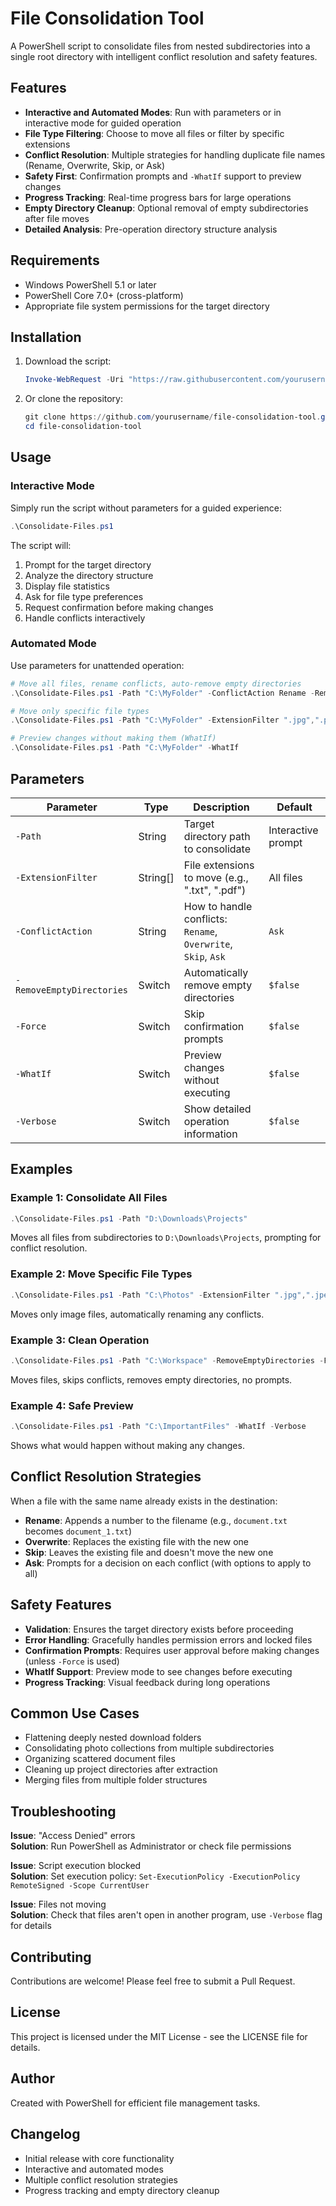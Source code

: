 # File Consolidation Tool

A PowerShell script to consolidate files from nested subdirectories into a single root directory with intelligent conflict resolution and safety features.

## Features

- **Interactive and Automated Modes**: Run with parameters or in interactive mode for guided operation
- **File Type Filtering**: Choose to move all files or filter by specific extensions
- **Conflict Resolution**: Multiple strategies for handling duplicate file names (Rename, Overwrite, Skip, or Ask)
- **Safety First**: Confirmation prompts and `-WhatIf` support to preview changes
- **Progress Tracking**: Real-time progress bars for large operations
- **Empty Directory Cleanup**: Optional removal of empty subdirectories after file moves
- **Detailed Analysis**: Pre-operation directory structure analysis

## Requirements

- Windows PowerShell 5.1 or later
- PowerShell Core 7.0+ (cross-platform)
- Appropriate file system permissions for the target directory

## Installation

1. Download the script:
   ```powershell
   Invoke-WebRequest -Uri "https://raw.githubusercontent.com/yourusername/file-consolidation-tool/main/Consolidate-Files.ps1" -OutFile "Consolidate-Files.ps1"
   ```

2. Or clone the repository:
   ```powershell
   git clone https://github.com/yourusername/file-consolidation-tool.git
   cd file-consolidation-tool
   ```

## Usage

### Interactive Mode

Simply run the script without parameters for a guided experience:

```powershell
.\Consolidate-Files.ps1
```

The script will:
1. Prompt for the target directory
2. Analyze the directory structure
3. Display file statistics
4. Ask for file type preferences
5. Request confirmation before making changes
6. Handle conflicts interactively

### Automated Mode

Use parameters for unattended operation:

```powershell
# Move all files, rename conflicts, auto-remove empty directories
.\Consolidate-Files.ps1 -Path "C:\MyFolder" -ConflictAction Rename -RemoveEmptyDirectories -Force

# Move only specific file types
.\Consolidate-Files.ps1 -Path "C:\MyFolder" -ExtensionFilter ".jpg",".png",".gif" -ConflictAction Skip

# Preview changes without making them (WhatIf)
.\Consolidate-Files.ps1 -Path "C:\MyFolder" -WhatIf
```

## Parameters

| Parameter | Type | Description | Default |
|-----------|------|-------------|---------|
| `-Path` | String | Target directory path to consolidate | Interactive prompt |
| `-ExtensionFilter` | String[] | File extensions to move (e.g., ".txt", ".pdf") | All files |
| `-ConflictAction` | String | How to handle conflicts: `Rename`, `Overwrite`, `Skip`, `Ask` | `Ask` |
| `-RemoveEmptyDirectories` | Switch | Automatically remove empty directories | `$false` |
| `-Force` | Switch | Skip confirmation prompts | `$false` |
| `-WhatIf` | Switch | Preview changes without executing | `$false` |
| `-Verbose` | Switch | Show detailed operation information | `$false` |

## Examples

### Example 1: Consolidate All Files

```powershell
.\Consolidate-Files.ps1 -Path "D:\Downloads\Projects"
```

Moves all files from subdirectories to `D:\Downloads\Projects`, prompting for conflict resolution.

### Example 2: Move Specific File Types

```powershell
.\Consolidate-Files.ps1 -Path "C:\Photos" -ExtensionFilter ".jpg",".jpeg",".png" -ConflictAction Rename
```

Moves only image files, automatically renaming any conflicts.

### Example 3: Clean Operation

```powershell
.\Consolidate-Files.ps1 -Path "C:\Workspace" -RemoveEmptyDirectories -Force -ConflictAction Skip
```

Moves files, skips conflicts, removes empty directories, no prompts.

### Example 4: Safe Preview

```powershell
.\Consolidate-Files.ps1 -Path "C:\ImportantFiles" -WhatIf -Verbose
```

Shows what would happen without making any changes.

## Conflict Resolution Strategies

When a file with the same name already exists in the destination:

- **Rename**: Appends a number to the filename (e.g., `document.txt` becomes `document_1.txt`)
- **Overwrite**: Replaces the existing file with the new one
- **Skip**: Leaves the existing file and doesn't move the new one
- **Ask**: Prompts for a decision on each conflict (with options to apply to all)

## Safety Features

- **Validation**: Ensures the target directory exists before proceeding
- **Error Handling**: Gracefully handles permission errors and locked files
- **Confirmation Prompts**: Requires user approval before making changes (unless `-Force` is used)
- **WhatIf Support**: Preview mode to see changes before executing
- **Progress Tracking**: Visual feedback during long operations

## Common Use Cases

- Flattening deeply nested download folders
- Consolidating photo collections from multiple subdirectories
- Organizing scattered document files
- Cleaning up project directories after extraction
- Merging files from multiple folder structures

## Troubleshooting

**Issue**: "Access Denied" errors  
**Solution**: Run PowerShell as Administrator or check file permissions

**Issue**: Script execution blocked  
**Solution**: Set execution policy: `Set-ExecutionPolicy -ExecutionPolicy RemoteSigned -Scope CurrentUser`

**Issue**: Files not moving  
**Solution**: Check that files aren't open in another program, use `-Verbose` flag for details

## Contributing

Contributions are welcome! Please feel free to submit a Pull Request.

## License

This project is licensed under the MIT License - see the LICENSE file for details.

## Author

Created with PowerShell for efficient file management tasks.

## Changelog

- Initial release with core functionality
- Interactive and automated modes
- Multiple conflict resolution strategies
- Progress tracking and empty directory cleanup


